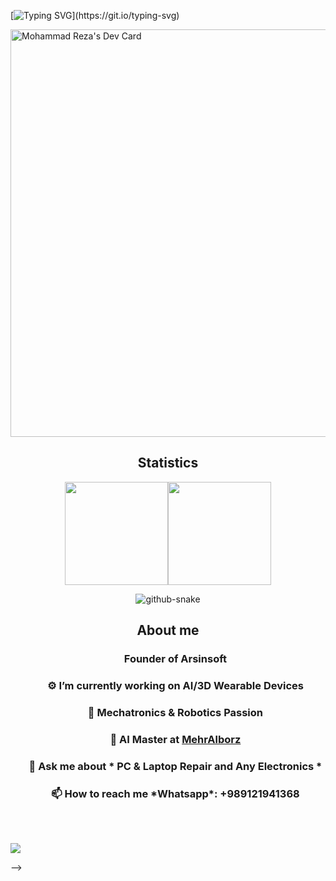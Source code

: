 [![Typing SVG](https://readme-typing-svg.demolab.com?font=Fira+Code&weight=600&size=30&pause=1000&color=6117F7&center=true&vCenter=true&width=600&lines=Hello+there%2C+I'm+MohammadReza!)](https://git.io/typing-svg)


<a href="https://app.daily.dev/arsinshaabani"><img src="https://api.daily.dev/devcards/v2/oyPYtM2f9JzYjAya4o8de.png?type=wide&r=xsm" width="652" alt="Mohammad Reza's Dev Card"/></a>

<h2 align="center" font-weight="bold">Statistics</h2>

<p align="center"><img align="center" height="165px" src="https://raw.githubusercontent.com/ArsinShaabani/ArsinShaabani/blob/main/output/github-stats.svg" /><img align="center" height="165px" src="https://raw.githubusercontent.com/ArsinShaabani/ArsinShaabani/blob/main/output/github-languages.svg" /></p>
<p align="center">
<picture>
  <source media="(prefers-color-scheme: dark)" srcset="https://raw.githubusercontent.com/ArsinShaabani/ArsinShaabani/blob/main/output/github-contribution-grid-snake-dark.svg" />
  <source media="(prefers-color-scheme: light)" srcset="https://raw.githubusercontent.com/ArsinShaabani/ArsinShaabani/blob/main/output/github-contribution-grid-snake-light.svg" />
  <img alt="github-snake" src="https://raw.githubusercontent.com/ArsinShaabani/ArsinShaabani/blob/main/output/github-contribution-grid-snake.svg" />
</picture>
<br>
  
<h2 align="center" font-weight="bold">About me</h2>

<ul>
  <h3 align="center">Founder of Arsinsoft</h3>
  <h3 align="center">⚙ I’m currently working on AI/3D Wearable Devices</h3>
  <h3 align="center">🤖 Mechatronics & Robotics Passion</h3>
  <h3 align="center">💼 AI Master at <a href="https://www.mehralborz.ac.ir">MehrAlborz</a></h3>
  <h3 align="center">💬 Ask me about * PC & Laptop Repair and Any Electronics *</h3>
  <h3 align="center">📫 How to reach me *Whatsapp*: +989121941368</h3>
</ul>

<br>


<h2 align="center"></h2>
<img align="center" src="https://visitor-badge.laobi.icu/badge?page_id=mashb1t.mashb1t.visitor-badge" />


-->

